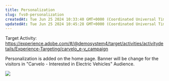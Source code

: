 ```yaml
---
title: Personalization
slug: fvs0-personalization
createdAt: Tue Jun 25 2024 10:33:40 GMT+0000 (Coordinated Universal Time)
updatedAt: Tue Jun 25 2024 10:45:28 GMT+0000 (Coordinated Universal Time)
---
```


Target Activity: <https://experience.adobe.com/#/@demosystem4/target/activities/activitydetails/Experience-Targeting/carvelo_e-v_campaign>

Personalization is added on the home page. Banner will be change for the visitors in "Carvelo - Interested in Electric Vehicles" Audience.

![](../../assets/55XMBUQcFJmSnZePBKK7R_image.png)


